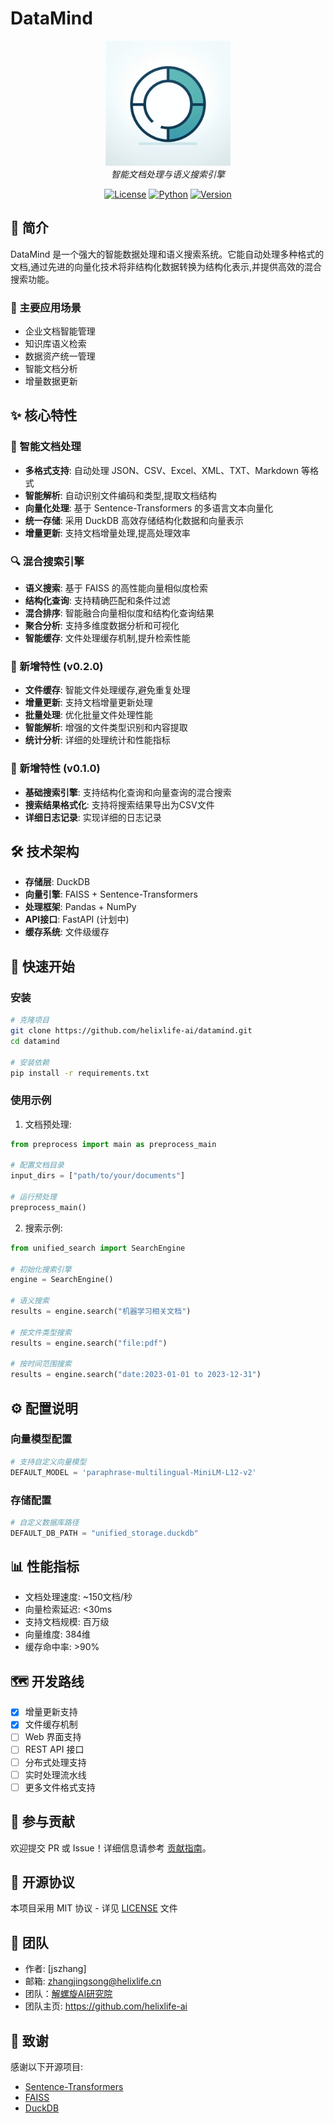 # DataMind

<p align="center">
  <img src="docs/images/logo.png" alt="DataMind Logo" width="200"/>
  <br>
  <em>智能文档处理与语义搜索引擎</em>
</p>

<p align="center">
  <a href="LICENSE"><img src="https://img.shields.io/badge/license-MIT-blue.svg" alt="License"></a>
  <a href="#"><img src="https://img.shields.io/badge/python-3.8+-blue.svg" alt="Python"></a>
  <a href="#"><img src="https://img.shields.io/badge/version-0.2.0-green.svg" alt="Version"></a>
</p>

## 📖 简介

DataMind 是一个强大的智能数据处理和语义搜索系统。它能自动处理多种格式的文档,通过先进的向量化技术将非结构化数据转换为结构化表示,并提供高效的混合搜索功能。

### 🎯 主要应用场景

- 企业文档智能管理
- 知识库语义检索
- 数据资产统一管理
- 智能文档分析
- 增量数据更新

## ✨ 核心特性

### 🔄 智能文档处理
- **多格式支持**: 自动处理 JSON、CSV、Excel、XML、TXT、Markdown 等格式
- **智能解析**: 自动识别文件编码和类型,提取文档结构
- **向量化处理**: 基于 Sentence-Transformers 的多语言文本向量化
- **统一存储**: 采用 DuckDB 高效存储结构化数据和向量表示
- **增量更新**: 支持文档增量处理,提高处理效率

### 🔍 混合搜索引擎
- **语义搜索**: 基于 FAISS 的高性能向量相似度检索
- **结构化查询**: 支持精确匹配和条件过滤
- **混合排序**: 智能融合向量相似度和结构化查询结果
- **聚合分析**: 支持多维度数据分析和可视化
- **智能缓存**: 文件处理缓存机制,提升检索性能

### 🎨 新增特性 (v0.2.0)
- **文件缓存**: 智能文件处理缓存,避免重复处理
- **增量更新**: 支持文档增量更新处理
- **批量处理**: 优化批量文件处理性能
- **智能解析**: 增强的文件类型识别和内容提取
- **统计分析**: 详细的处理统计和性能指标

### 🎨 新增特性 (v0.1.0)
- **基础搜索引擎**: 支持结构化查询和向量查询的混合搜索
- **搜索结果格式化**: 支持将搜索结果导出为CSV文件
- **详细日志记录**: 实现详细的日志记录

## 🛠️ 技术架构

- **存储层**: DuckDB
- **向量引擎**: FAISS + Sentence-Transformers
- **处理框架**: Pandas + NumPy
- **API接口**: FastAPI (计划中)
- **缓存系统**: 文件级缓存

## 🚀 快速开始

### 安装

```bash
# 克隆项目
git clone https://github.com/helixlife-ai/datamind.git
cd datamind

# 安装依赖
pip install -r requirements.txt
```

### 使用示例

1. 文档预处理:
```python
from preprocess import main as preprocess_main

# 配置文档目录
input_dirs = ["path/to/your/documents"]

# 运行预处理
preprocess_main()
```

2. 搜索示例:
```python
from unified_search import SearchEngine

# 初始化搜索引擎
engine = SearchEngine()

# 语义搜索
results = engine.search("机器学习相关文档")

# 按文件类型搜索
results = engine.search("file:pdf")

# 按时间范围搜索
results = engine.search("date:2023-01-01 to 2023-12-31")
```

## ⚙️ 配置说明

### 向量模型配置
```python
# 支持自定义向量模型
DEFAULT_MODEL = 'paraphrase-multilingual-MiniLM-L12-v2'
```

### 存储配置
```python
# 自定义数据库路径
DEFAULT_DB_PATH = "unified_storage.duckdb"
```

## 📊 性能指标

- 文档处理速度: ~150文档/秒
- 向量检索延迟: <30ms
- 支持文档规模: 百万级
- 向量维度: 384维
- 缓存命中率: >90%

## 🗺️ 开发路线

- [x] 增量更新支持
- [x] 文件缓存机制
- [ ] Web 界面支持
- [ ] REST API 接口
- [ ] 分布式处理支持
- [ ] 实时处理流水线
- [ ] 更多文件格式支持

## 🤝 参与贡献

欢迎提交 PR 或 Issue！详细信息请参考 [贡献指南](CONTRIBUTING.md)。

## 📄 开源协议

本项目采用 MIT 协议 - 详见 [LICENSE](LICENSE) 文件

## 👥 团队

- 作者: [jszhang]
- 邮箱: zhangjingsong@helixlife.cn
- 团队：[解螺旋AI研究院](https://github.com/helixlife-ai)
- 团队主页: https://github.com/helixlife-ai

## 🙏 致谢

感谢以下开源项目:
- [Sentence-Transformers](https://github.com/UKPLab/sentence-transformers)
- [FAISS](https://github.com/facebookresearch/faiss)
- [DuckDB](https://github.com/duckdb/duckdb)
